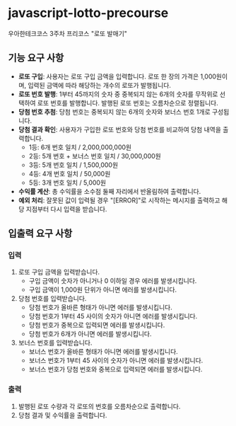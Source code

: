 # javascript-lotto-precourse 
우아한테크코스 3주차 프리코스 "로또 발매기" 
## 기능 요구 사항 
- **로또 구입**: 사용자는 로또 구입 금액을 입력합니다. 로또 한 장의 가격은 1,000원이며, 입력된 금액에 따라 해당하는 개수의 로또가 발행됩니다. 
- **로또 번호 발행**: 1부터 45까지의 숫자 중 중복되지 않는 6개의 숫자를 무작위로 선택하여 로또 번호를 발행합니다. 발행된 로또 번호는 오름차순으로 정렬됩니다. 
- **당첨 번호 추첨**: 당첨 번호는 중복되지 않는 6개의 숫자와 보너스 번호 1개로 구성됩니다. 
- **당첨 결과 확인**: 사용자가 구입한 로또 번호와 당첨 번호를 비교하여 당첨 내역을 출력합니다.
    - 1등: 6개 번호 일치 / 2,000,000,000원 
    - 2등: 5개 번호 + 보너스 번호 일치 / 30,000,000원
    - 3등: 5개 번호 일치 / 1,500,000원 
    - 4등: 4개 번호 일치 / 50,000원 
    - 5등: 3개 번호 일치 / 5,000원 
- **수익률 계산**: 총 수익률을 소수점 둘째 자리에서 반올림하여 출력합니다. 
- **예외 처리**: 잘못된 값이 입력될 경우 "[ERROR]"로 시작하는 메시지를 출력하고 해당 지점부터 다시 입력을 받습니다. 

## 입출력 요구 사항 
 ### 입력
1. 로또 구입 금액을 입력받습니다. 
    - 구입 금액이 숫자가 아니거나 0 이하일 경우 에러를 발생시킵니다.
    - 구입 금액이 1,000원 단위가 아니면 에러를 발생시킵니다.
2. 당첨 번호를 입력받습니다.
    - 당첨 번호가 올바른 형태가 아니면 에러를 발생시킵니다.
    - 당첨 번호가 1부터 45 사이의 숫자가 아니면 에러를 발생시킵니다.
    - 당첨 번호가 중복으로 입력되면 에러를 발생시킵니다.
    - 당첨 번호가 6개가 아니면 에러를 발생시킵니다.
3. 보너스 번호를 입력받습니다.
    - 보너스 번호가 올바른 형태가 아니면 에러를 발생시킵니다.
    - 보너스 번호가 1부터 45 사이의 숫자가 아니면 에러를 발생시킵니다.
    - 보너스 번호가 당첨 번호와 중복으로 입력되면 에러를 발생시킵니다.

### 출력
1. 발행된 로또 수량과 각 로또의 번호를 오름차순으로 출력합니다. 
2. 당첨 결과 및 수익률을 출력합니다.
